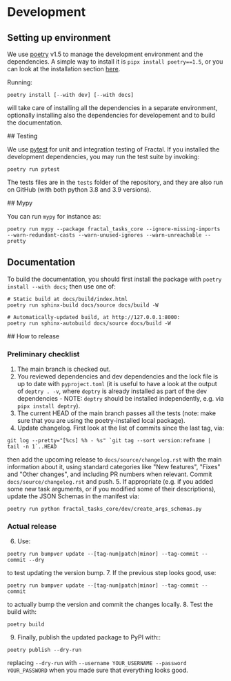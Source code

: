 # Development

## Setting up environment

We use [poetry](https://python-poetry.org/docs) v1.5 to manage the development environment and the dependencies. A simple way to install it is `pipx install poetry==1.5`, or you can look at the installation section [here](https://python-poetry.org/docs#installation).

Running:

```console
poetry install [--with dev] [--with docs]
```

will take care of installing all the dependencies in a separate environment, optionally installing also the dependencies for developement and to build the documentation.

## Testing

We use [pytest](https://docs.pytest.org) for unit and integration testing of Fractal. If you installed the development dependencies, you may run the test suite by invoking:
```console
poetry run pytest
```

The tests files are in the `tests` folder of the repository, and they are also run on GitHub (with both python 3.8 and 3.9 versions).

## Mypy

You can run `mypy` for instance as:
```console
poetry run mypy --package fractal_tasks_core --ignore-missing-imports --warn-redundant-casts --warn-unused-ignores --warn-unreachable --pretty
```

## Documentation

To build the documentation, you should first install the package with `poetry
install --with docs`; then use one of:
```console
# Static build at docs/build/index.html
poetry run sphinx-build docs/source docs/build -W

# Automatically-updated build, at http://127.0.0.1:8000:
poetry run sphinx-autobuild docs/source docs/build -W
```


## How to release

### Preliminary checklist

1. The main branch is checked out.
2. You reviewed dependencies and dev dependencies and the lock file is up to date with `pyproject.toml` (it is useful to have a look at the output of `deptry . -v`, where `deptry` is already installed as part of the dev dependencies - NOTE: `deptry` should be installed independently, e.g. via `pipx install deptry`).
3. The current HEAD of the main branch passes all the tests (note: make sure that you are using the poetry-installed local package).
4. Update changelog. First look at the list of commits since the last tag, via:
```console
git log --pretty="[%cs] %h - %s" `git tag --sort version:refname | tail -n 1`..HEAD
```
then add the upcoming release to `docs/source/changelog.rst` with the main information about it, using standard categories like "New features", "Fixes" and "Other changes", and including PR numbers when relevant. Commit `docs/source/changelog.rst` and push.
5. If appropriate (e.g. if you added some new task arguments, or if you modified some of their descriptions), update the JSON Schemas in the manifest via:
```console
poetry run python fractal_tasks_core/dev/create_args_schemas.py
```

### Actual release

6. Use:
```console
poetry run bumpver update --[tag-num|patch|minor] --tag-commit --commit --dry
```
to test updating the version bump.
7. If the previous step looks good, use:
```console
poetry run bumpver update --[tag-num|patch|minor] --tag-commit --commit
```
to actually bump the version and commit the changes locally.
8. Test the build with:
```console
poetry build
```
9. Finally, publish the updated package to PyPI with::
```console
poetry publish --dry-run
```
replacing `--dry-run` with `--username YOUR_USERNAME --password YOUR_PASSWORD` when you made sure that everything looks good.
